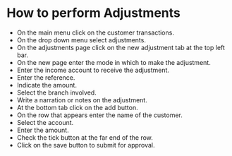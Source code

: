 # How to perform Adjustments #
- On the main menu click on the customer transactions. 
- On the drop down menu select adjustments.
- On the adjustments page click on the new adjustment tab at the top left bar.
- On the new page enter the mode in which to make the adjustment.
- Enter the income account to receive the adjustment.
- Enter the reference.
- Indicate the amount.
- Select the branch involved.
- Write a narration or notes on the adjustment.
- At the bottom tab click on the add button. 
- On the row that appears enter the name of the customer.
- Select the account. 
- Enter the amount.
- Check the tick button at the far end of the row.
- Click on the save button to submit for approval.